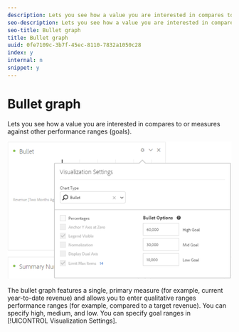 ```yaml
---
description: Lets you see how a value you are interested in compares to or measures against other performance ranges (goals).
seo-description: Lets you see how a value you are interested in compares to or measures against other performance ranges (goals).
seo-title: Bullet graph
title: Bullet graph
uuid: 0fe7109c-3b7f-45ec-8110-7832a1050c28
index: y
internal: n
snippet: y
---
```


# Bullet graph

Lets you see how a value you are interested in compares to or measures against other performance ranges (goals).

 ![](assets/bullet-image.png)

The bullet graph features a single, primary measure (for example, current year-to-date revenue) and allows you to enter qualitative ranges performance ranges (for example, compared to a target revenue). You can specify high, medium, and low. You can specify goal ranges in [!UICONTROL Visualization Settings]. 
